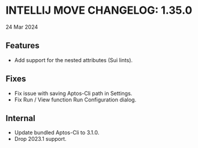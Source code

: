 # INTELLIJ MOVE CHANGELOG: 1.35.0

24 Mar 2024

## Features

* Add support for the nested attributes (Sui lints).

## Fixes

* Fix issue with saving Aptos-Cli path in Settings.
* Fix Run / View function Run Configuration dialog.

## Internal

* Update bundled Aptos-Cli to 3.1.0.
* Drop 2023.1 support. 
